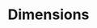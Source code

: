 ---
bigquery: https://console.cloud.google.com/bigquery?p=covid-19-dimensions-ai&page=table&d=data&t=publications
contributors: Digital Science, https://www.digital-science.com/
cost: Free for personal, non-commercial use.
description: Dimensions contains more than 100 million publications, ranging from
  articles published in scholarly journals, books and book chapters, to preprints
  and conference proceedings. All publications are contextualized with linked data
  sets, funding, publications, patents, clinical trials, and policy documents. You
  can also view associated categories, funders, institutions, and researcher profiles.
documentation: https://docs.dimensions.ai/bigquery/index.html
last_edit: Mon, 04 Apr 2022 19:04:00 GMT
location: https://www.dimensions.ai/products/free/
maintained_by: Digital Science, https://www.digital-science.com/
schema_fields: '[''editors'', ''wikipedia_url'', ''journal_lists'', ''issue'', ''category_hrcs_rac'',
  ''jurisdiction'', ''parent_id'', ''funding_eur'', ''brief_title'', ''researcher_ids'',
  ''associated_publication_doi'', ''funder_countries'', ''category_bra'', ''status'',
  ''granted_date'', ''name'', ''date'', ''abstract'', ''registry'', ''metrics'', ''funding_currency'',
  ''research_org_cities'', ''funding_details'', ''research_org_state_names'', ''category_rcdc'',
  ''funder_org'', ''repository_name'', ''research_org_state_codes'', ''assignee_orgs'',
  ''research_org_country_names'', ''current_assignee'', ''publisher'', ''email_address'',
  ''conditions'', ''active_years'', ''funder_orgs'', ''expiration_date'', ''cpc'',
  ''original_abstract'', ''legal_events'', ''pmcid'', ''type'', ''resulting_publication_doi'',
  ''funder_org_countries'', ''funding_aud'', ''open_access_categories_v2'', ''kind'',
  ''funding_jpy'', ''date_normal'', ''acronyms'', ''journal'', ''aliases'', ''description'',
  ''created_date'', ''funding_amount'', ''current_assignee_countries'', ''clinical_trial_ids'',
  ''cited_by_ids'', ''patent_ids'', ''organisation_details'', ''types'', ''application_number'',
  ''publication_year'', ''research_org_city_names'', ''eisbn'', ''established'', ''filing_date'',
  ''date_inserted'', ''category_for'', ''volume'', ''repository_url'', ''category_sdg'',
  ''external_ids'', ''priority_year'', ''research_org_countries'', ''filing_status'',
  ''interventions'', ''assignee_countries'', ''funding_chf'', ''priority_date'', ''doi'',
  ''altmetrics'', ''funder_org_cities'', ''ipcr'', ''original_assignee_countries'',
  ''date_imported_gbq'', ''associated_publication_pmid'', ''funder_org_state_codes'',
  ''family_members_ids'', ''associated_publication_id'', ''acronym'', ''investigators'',
  ''arxiv_id'', ''category_hrcs_hc'', ''book_series_title'', ''mesh_headings'', ''mesh_terms'',
  ''end_date'', ''language'', ''funding_nzd'', ''gender'', ''associated_grant_ids'',
  ''acknowledgements'', ''start_date'', ''category_uoa'', ''reference_ids'', ''repository_id'',
  ''category_hra'', ''relationships'', ''authors'', ''license'', ''category_icrp_ct'',
  ''legal_status'', ''date_print'', ''citation_string'', ''supporting_grant_ids'',
  ''citations_count'', ''funding_gbp'', ''embargo_date'', ''granted_year'', ''category_icrp_cso'',
  ''proceedings_title'', ''conference'', ''links'', ''family_count'', ''resulting_publication_ids'',
  ''publication_ids'', ''associated_publication_arxiv_id'', ''end_year'', ''original_title'',
  ''linkout'', ''date_modified'', ''pmid'', ''inventor_names'', ''phase'', ''year'',
  ''current_assignee_orgs'', ''address'', ''open_access_categories'', ''title'', ''labels'',
  ''subtitles'', ''date_online'', ''filing_year'', ''pages'', ''categories'', ''publication_date'',
  ''expiration_year'', ''citations'', ''funding_usd'', ''funder_org_acronyms'', ''id'',
  ''isbn'', ''source_id'', ''research_orgs'', ''funding_cad'', ''concepts'', ''foa_number'',
  ''family_id'', ''start_year'', ''original_assignee'', ''book_title'', ''funding_cny'',
  ''original_assignee_orgs'', ''grant_number'']'
shortname: dimensions
tags:
- scholarly literature
- patents
- funding
- clinical trials
- academic profiles
terms_of_use: 'Use of both the Dimensions COVID-19 dataset and full Dimensions dataset
  are subject to the Dimensions Terms of use: https://www.dimensions.ai/policies-terms-legal '
title: Dimensions
uuid: dcff88bd-fe6b-4fdb-8159-809bf9d7bc1c
---